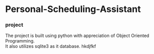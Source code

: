 # Personal-Scheduling-Assistant
### project 

The project is built using python with appreciation of Object Oriented Programming.<br />
It also utilizes sqlite3 as it database.
hkdjfkf

